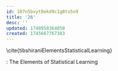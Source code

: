 ```yaml
---
id: 187n5bvyt8ekd9c1g8tx5n9
title: '26'
desc: ''
updated: 1748958364850
created: 1745667767383
---
```




\cite{tibshiraniElementsStatisticalLearning} 

: The Elements of Statistical Learning

